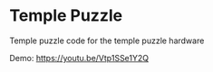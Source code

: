 # Temple Puzzle
 Temple puzzle code for the temple puzzle hardware

Demo: https://youtu.be/Vtp1SSe1Y2Q
